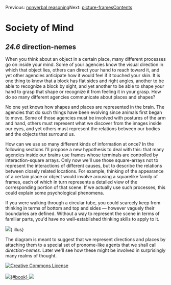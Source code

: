 <div class="chapnav">

<span class="prev">Previous: [nonverbal
reasoning](./som-24.5.html)</span><span class="next">Next:
[picture-frames](./som-24.7.html)</span><span
class="contents">[Contents](index.html)</span>
<div class="titlebar">

Society of Mind
===============

</div>

</div>

*24.6* direction-nemes
----------------------

When you think about an object in a certain place, many different
processes go on inside your mind. Some of your agencies know the visual
direction in which that object lies, others can direct your hand to
reach toward it, and yet other agencies anticipate how it would feel if
it touched your skin. It is one thing to know that a block has flat
sides and right angles, another to be able to recognize a block by
sight, and yet another to be able to shape your hand to grasp that shape
or recognize it from feeling it in your grasp. How do so many different
agencies communicate about places and shapes?

No one yet knows how shapes and places are represented in the brain. The
agencies that do such things have been evolving since animals first
began to move. Some of those agencies must be involved with postures of
the arm and hand, others must represent what we discover from the images
inside our eyes, and yet others must represent the relations between our
bodies and the objects that surround us.

How can we use so many different kinds of information at once? In the
following sections I'll propose a new hypothesis to deal with this: that
many agencies inside our brains use frames whose terminals are
controlled by interaction-square arrays. Only now we'll use those
square-arrays not to represent the interactions of different causes, but
to describe the relations between closely related locations. For
example, thinking of the appearance of a certain place or object would
involve arousing a squarelike family of frames, each of which in turn
represents a detailed view of the corresponding portion of that scene.
If we actually use such processes, this could explain some psychological
phenomena.

If you were walking through a circular tube, you could scarcely keep
from thinking in terms of bottom and top and sides — however vaguely
their boundaries are defined. Without a way to represent the scene in
terms of familiar parts, you'd have no well-established thinking skills
to apply to it.

![](./illus/ch24/24-3.png){.illus}

The diagram is meant to suggest that we represent directions and places
by attaching them to a special set of pronome-like agents that we shall
call *direction-nemes.* Later we'll see how these might be involved in
surprisingly many realms of thought.

<div class="footer">

[![Creative Commons
License](http://i.creativecommons.org/l/by-nc-sa/3.0/80x15.png)](http://creativecommons.org/licenses/by-nc-sa/3.0/deed.en_US)\
\
[![](./images/som_book.jpeg){#book}
![](./images/a_logo_17.gif)](http://www.amazon.com/gp/product/0671657135?ie=UTF8&camp=1789&creativeASIN=0671657135&linkCode=xm2&tag=marvinminsky)

</div>
